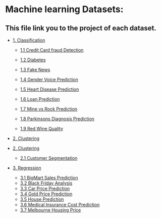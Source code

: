 
# Machine learning Datasets:

## This file link you to the project of each dataset.

<a id="toc"></a>
- [1. Classification](https://github.com/abanobMorgan/ai-project/tree/master/2-Machine%20Learning/Projects/Classification)

    - [1.1 Credit Card fraud Detection](https://github.com/abanobMorgan/ai-project/tree/master/2-Machine%20Learning/Projects/Classification/Credit%20Card%20fraud%20Detection)

    - [1.2 Diabetes](https://github.com/abanobMorgan/ai-project/tree/master/2-Machine%20Learning/Projects/Classification/Diabetes)
    
    - [1.3 Fake News](https://github.com/abanobMorgan/ai-project/tree/master/2-Machine%20Learning/Projects/Classification/Fake%20News)
    
    - [1.4 Gender Voice Prediction](https://github.com/abanobMorgan/ai-project/tree/master/2-Machine%20Learning/Projects/Classification/Gender%20Voice%20Prediction)
    
    - [1.5 Heart Disease Prediction](https://github.com/abanobMorgan/ai-project/tree/master/2-Machine%20Learning/Projects/Classification/Heart%20Disease%20Prediction)
    
    - [1.6 Loan Prediction](https://github.com/abanobMorgan/ai-project/tree/master/2-Machine%20Learning/Projects/Classification/Loan%20Prediction)
    
    - [1.7 Mine vs Rock Prediction](https://github.com/abanobMorgan/ai-project/tree/master/2-Machine%20Learning/Projects/Classification/Mine%20vs%20Rock%20Prediction)
    
    - [1.8 Parkinsons Diagnosis Prediction](https://github.com/abanobMorgan/ai-project/tree/master/2-Machine%20Learning/Projects/Classification/Parkinsons%20Diagnosis%20Prediction)
    
    - [1.9 Red Wine Quality](https://github.com/abanobMorgan/ai-project/tree/master/2-Machine%20Learning/Projects/Classification/Red%20Wine%20Quality)

- [2. Clustering](https://github.com/abanobMorgan/ai-project/tree/master/2-Machine%20Learning/Projects/Clustering)
- [2. Clustering](https://github.com/abanobMorgan/ai-project/tree/master/2-Machine%20Learning/Projects/Clustering)
    - [2.1 Customer Segmentation](https://github.com/abanobMorgan/ai-project/tree/master/2-Machine%20Learning/Projects/Clustering/Customer%20Segmentation)

- [3. Regression](https://github.com/abanobMorgan/ai-project/tree/master/2-Machine%20Learning/Projects/Regression)
    - [3.1 BigMart Sales Prediction]()
    - [3.2 Black Friday Analysis]()
    - [3.3 Car Price Prediction]()
    - [3.4 Gold Price Prediction]()    
    - [3.5 House Prediction]()
    - [3.6 Medical Insurance Cost Prediction]()
    - [3.7 Melbourne Housing Price]()
